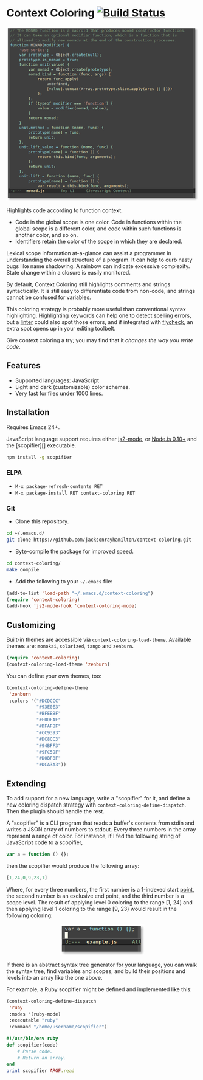 # Context Coloring [![Build Status](https://travis-ci.org/jacksonrayhamilton/context-coloring.png?branch=develop)](https://travis-ci.org/jacksonrayhamilton/context-coloring)

<p align="center">
  <img alt="Screenshot of JavaScript code highlighted by context." src="screenshot.png" title="Screenshot">
</p>

Highlights code according to function context.

- Code in the global scope is one color. Code in functions within the global
  scope is a different color, and code within such functions is another color,
  and so on.
- Identifiers retain the color of the scope in which they are declared.

Lexical scope information at-a-glance can assist a programmer in understanding
the overall structure of a program. It can help to curb nasty bugs like name
shadowing. A rainbow can indicate excessive complexity. State change within a
closure is easily monitored.

By default, Context Coloring still highlights comments and strings
syntactically. It is still easy to differentiate code from non-code, and strings
cannot be confused for variables.

This coloring strategy is probably more useful than conventional syntax
highlighting. Highlighting keywords can help one to detect spelling errors, but
a [linter][] could also spot those errors, and if integrated with [flycheck][],
an extra spot opens up in your editing toolbelt.

Give context coloring a try; you may find that it *changes the way you write
code*.

## Features

- Supported languages: JavaScript
- Light and dark (customizable) color schemes.
- Very fast for files under 1000 lines.

## Installation

Requires Emacs 24+.

JavaScript language support requires either [js2-mode][], or
[Node.js 0.10+][node] and the [scopifier][] executable.

```bash
npm install -g scopifier
```

### ELPA

- `M-x package-refresh-contents RET`
- `M-x package-install RET context-coloring RET`

### Git

- Clone this repository.

```bash
cd ~/.emacs.d/
git clone https://github.com/jacksonrayhamilton/context-coloring.git
```

- Byte-compile the package for improved speed.

```bash
cd context-coloring/
make compile
```

- Add the following to your `~/.emacs` file:

```lisp
(add-to-list 'load-path "~/.emacs.d/context-coloring")
(require 'context-coloring)
(add-hook 'js2-mode-hook 'context-coloring-mode)
```

## Customizing

Built-in themes are accessible via `context-coloring-load-theme`.  Available
themes are: `monokai`, `solarized`, `tango` and `zenburn`.

```lisp
(require 'context-coloring)
(context-coloring-load-theme 'zenburn)
```

You can define your own themes, too:

```lisp
(context-coloring-define-theme
 'zenburn
 :colors '("#DCDCCC"
           "#93E0E3"
           "#BFEBBF"
           "#F0DFAF"
           "#DFAF8F"
           "#CC9393"
           "#DC8CC3"
           "#94BFF3"
           "#9FC59F"
           "#D0BF8F"
           "#DCA3A3"))
```

## Extending

To add support for a new language, write a "scopifier" for it, and define a new
coloring dispatch strategy with `context-coloring-define-dispatch`. Then the
plugin should handle the rest.

A "scopifier" is a CLI program that reads a buffer's contents from stdin and
writes a JSON array of numbers to stdout. Every three numbers in the array
represent a range of color. For instance, if I fed the following string of
JavaScript code to a scopifier,

```js
var a = function () {};
```

then the scopifier would produce the following array:

```js
[1,24,0,9,23,1]
```

Where, for every three numbers, the first number is a 1-indexed start [point][],
the second number is an exclusive end point, and the third number is a scope
level. The result of applying level 0 coloring to the range &#91;1, 24) and then
applying level 1 coloring to the range &#91;9, 23) would result in the following
coloring:

<p align="center">
  <img alt="Screenshot of ranges &#91;1, 24) and &#91;9, 23)." src="scopifier.png" title="Screenshot">
</p>

If there is an abstract syntax tree generator for your language, you can walk
the syntax tree, find variables and scopes, and build their positions and levels
into an array like the one above.

For example, a Ruby scopifier might be defined and implemented like this:

```lisp
(context-coloring-define-dispatch
 'ruby
 :modes '(ruby-mode)
 :executable "ruby"
 :command "/home/username/scopifier")
```

```ruby
#!/usr/bin/env ruby
def scopifier(code)
    # Parse code.
    # Return an array.
end
print scopifier ARGF.read
```

[linter]: http://jshint.com/about/
[flycheck]: http://www.flycheck.org/
[zenburn]: http://github.com/bbatsov/zenburn-emacs
[point]: http://www.gnu.org/software/emacs/manual/html_node/elisp/Point.html
[js2-mode]: https://github.com/mooz/js2-mode
[node]: http://nodejs.org/download/
[load path]: https://www.gnu.org/software/emacs/manual/html_node/emacs/Lisp-Libraries.html
